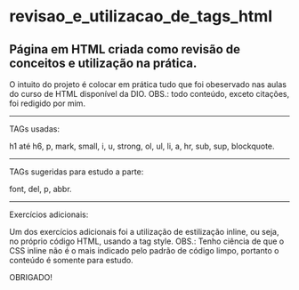# revisao_e_utilizacao_de_tags_html
Página em HTML criada como revisão de conceitos e utilização na prática.
-------------------------------------------------------------------------------------------------------------------------------------------
O intuito do projeto é colocar em prática tudo que foi obeservado nas aulas do curso de HTML disponível da DIO. 
OBS.: todo conteúdo, exceto citações, foi redigido por mim. 

-------------------------------------------------------------------------------------------------------------------------------------------
TAGs usadas:

h1 até h6, p, mark, small, i, u, strong, ol, ul, li, a, hr, sub, sup, blockquote.

-------------------------------------------------------------------------------------------------------------------------------------------
TAGs sugeridas para estudo a parte:

font, del, p, abbr.
  
-------------------------------------------------------------------------------------------------------------------------------------------
 Exercícios adicionais:
  
 Um dos exercícios adicionais foi a utilização de estilização inline, ou seja, no próprio código HTML, usando a tag
 style. 
 OBS.: Tenho ciência de que o CSS inline não é o mais indicado pelo padrão de código limpo, portanto o conteúdo é somente para estudo.
    
    
 OBRIGADO!
